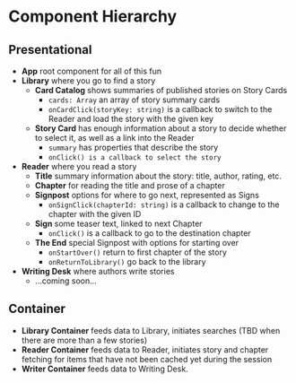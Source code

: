 # Component Hierarchy

## Presentational
* **App** root component for all of this fun
* **Library** where you go to find a story
    * **Card Catalog** shows summaries of published stories on Story Cards
        * `cards: Array` an array of story summary cards
        * `onCardClick(storyKey: string)` is a callback to switch to the Reader and load the story with the given key
    * **Story Card** has enough information about a story to decide whether to select it, as well as a link into the Reader
        * `summary` has properties that describe the story
        * `onClick() is a callback to select the story`
* **Reader** where you read a story
    * **Title** summary information about the story: title, author, rating, etc.
    * **Chapter** for reading the title and prose of a chapter
    * **Signpost** options for where to go next, represented as Signs
        * `onSignClick(chapterId: string)` is a callback to change to the chapter with the given ID
    * **Sign** some teaser text, linked to next Chapter
        * `onClick()` is a callback to go to the destination chapter
    * **The End** special Signpost with options for starting over
        * `onStartOver()` return to first chapter of the story
        * `onReturnToLibrary()` go back to the library
* **Writing Desk** where authors write stories
    * ...coming soon...

## Container
* **Library Container** feeds data to Library, initiates searches (TBD when there are more than a few stories)
* **Reader Container** feeds data to Reader, initiates story and chapter fetching for items that have not been cached yet during the session
* **Writer Container** feeds data to Writing Desk.
